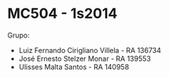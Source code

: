 MC504 - 1s2014
=====

Grupo:
  - Luiz Fernando Cirigliano Villela - RA 136734
  - José Ernesto Stelzer Monar  - RA 139553
  - Ulisses Malta Santos  - RA 140958
